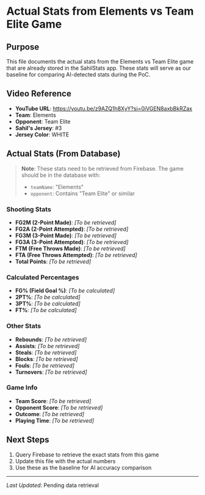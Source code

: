 # Actual Stats from Elements vs Team Elite Game

## Purpose
This file documents the actual stats from the Elements vs Team Elite game that are already stored in the SahilStats app. These stats will serve as our baseline for comparing AI-detected stats during the PoC.

## Video Reference
- **YouTube URL**: https://youtu.be/z9AZQ1h8XyY?si=0iVGEN8axbBkRZax
- **Team**: Elements
- **Opponent**: Team Elite
- **Sahil's Jersey**: #3
- **Jersey Color**: WHITE

## Actual Stats (From Database)

> **Note**: These stats need to be retrieved from Firebase. The game should be in the database with:
> - `teamName`: "Elements"
> - `opponent`: Contains "Team Elite" or similar

### Shooting Stats
- **FG2M (2-Point Made)**: _[To be retrieved]_
- **FG2A (2-Point Attempted)**: _[To be retrieved]_
- **FG3M (3-Point Made)**: _[To be retrieved]_
- **FG3A (3-Point Attempted)**: _[To be retrieved]_
- **FTM (Free Throws Made)**: _[To be retrieved]_
- **FTA (Free Throws Attempted)**: _[To be retrieved]_
- **Total Points**: _[To be retrieved]_

### Calculated Percentages
- **FG% (Field Goal %)**: _[To be calculated]_
- **2PT%**: _[To be calculated]_
- **3PT%**: _[To be calculated]_
- **FT%**: _[To be calculated]_

### Other Stats
- **Rebounds**: _[To be retrieved]_
- **Assists**: _[To be retrieved]_
- **Steals**: _[To be retrieved]_
- **Blocks**: _[To be retrieved]_
- **Fouls**: _[To be retrieved]_
- **Turnovers**: _[To be retrieved]_

### Game Info
- **Team Score**: _[To be retrieved]_
- **Opponent Score**: _[To be retrieved]_
- **Outcome**: _[To be retrieved]_
- **Playing Time**: _[To be retrieved]_

## Next Steps

1. Query Firebase to retrieve the exact stats from this game
2. Update this file with the actual numbers
3. Use these as the baseline for AI accuracy comparison

---

*Last Updated*: Pending data retrieval
